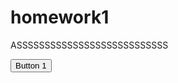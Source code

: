 # homework1

ASSSSSSSSSSSSSSSSSSSSSSSSSSS

<!-- HTML !-->

<button class="button-1" role="button">Button 1</button>
